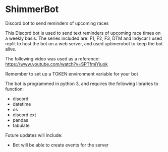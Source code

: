 # ShimmerBot
Discord bot to send reminders of upcoming races

This Discord bot is used to send text reminders of upcoming race times on a weekly basis.
The series included are: F1, F2, F3, DTM and Indycar
I used replit to host the bot on a web server, and used uptimerobot to keep the bot alive.

The following video was used as a reference: https://www.youtube.com/watch?v=SPTfmiYiuok

Remember to set up a TOKEN environment variable for your bot

The bot is programmed in python 3, and requires the following libraries to function:
- discord
- datetime
- os
- discord.ext
- pandas
- tabulate

Future updates will include:
- Bot will be able to create events for the server
